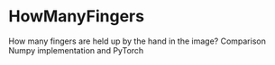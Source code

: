 # HowManyFingers
How many fingers are held up by the hand in the image? Comparison Numpy implementation and PyTorch
